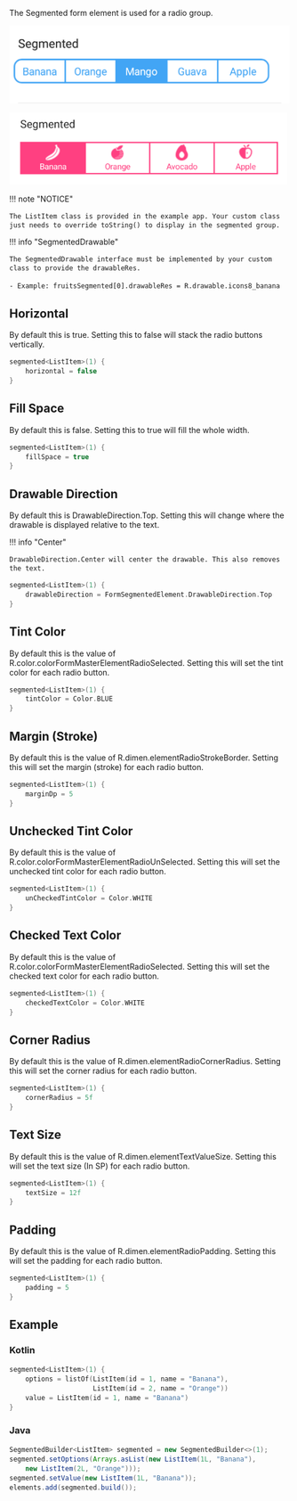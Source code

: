 The Segmented form element is used for a radio group.

![Example](/images/Segmented.PNG)

<img src="../../images/Segmented2.PNG" alt="Example" width="500px"/>

!!! note "NOTICE"

    The ListItem class is provided in the example app. Your custom class just needs to override toString() to display in the segmented group.

!!! info "SegmentedDrawable"

    The SegmentedDrawable interface must be implemented by your custom class to provide the drawableRes.
    
    - Example: fruitsSegmented[0].drawableRes = R.drawable.icons8_banana

## Horizontal
By default this is true.
Setting this to false will stack the radio buttons vertically.
```kotlin
segmented<ListItem>(1) {
    horizontal = false
}
```

## Fill Space
By default this is false.
Setting this to true will fill the whole width.
```kotlin
segmented<ListItem>(1) {
    fillSpace = true
}
```

## Drawable Direction
By default this is DrawableDirection.Top.
Setting this will change where the drawable is displayed relative to the text.

!!! info "Center"

    DrawableDirection.Center will center the drawable. This also removes the text.

```kotlin
segmented<ListItem>(1) {
    drawableDirection = FormSegmentedElement.DrawableDirection.Top
}
```

## Tint Color
By default this is the value of R.color.colorFormMasterElementRadioSelected.
Setting this will set the tint color for each radio button.
```kotlin
segmented<ListItem>(1) {
    tintColor = Color.BLUE
}
```

## Margin (Stroke)
By default this is the value of R.dimen.elementRadioStrokeBorder.
Setting this will set the margin (stroke) for each radio button.
```kotlin
segmented<ListItem>(1) {
    marginDp = 5
}
```

## Unchecked Tint Color
By default this is the value of R.color.colorFormMasterElementRadioUnSelected.
Setting this will set the unchecked tint color for each radio button.
```kotlin
segmented<ListItem>(1) {
    unCheckedTintColor = Color.WHITE
}
```

## Checked Text Color
By default this is the value of R.color.colorFormMasterElementRadioSelected.
Setting this will set the checked text color for each radio button.
```kotlin
segmented<ListItem>(1) {
    checkedTextColor = Color.WHITE
}
```

## Corner Radius
By default this is the value of R.dimen.elementRadioCornerRadius.
Setting this will set the corner radius for each radio button.
```kotlin
segmented<ListItem>(1) {
    cornerRadius = 5f
}
```

## Text Size
By default this is the value of R.dimen.elementTextValueSize.
Setting this will set the text size (In SP) for each radio button.
```kotlin
segmented<ListItem>(1) {
    textSize = 12f
}
```

## Padding
By default this is the value of R.dimen.elementRadioPadding.
Setting this will set the padding for each radio button.
```kotlin
segmented<ListItem>(1) {
    padding = 5
}
```

## Example

### Kotlin
```kotlin
segmented<ListItem>(1) {
    options = listOf(ListItem(id = 1, name = "Banana"), 
                     ListItem(id = 2, name = "Orange"))
    value = ListItem(id = 1, name = "Banana")
}
```

### Java
```java
SegmentedBuilder<ListItem> segmented = new SegmentedBuilder<>(1);
segmented.setOptions(Arrays.asList(new ListItem(1L, "Banana"),
    new ListItem(2L, "Orange")));
segmented.setValue(new ListItem(1L, "Banana"));
elements.add(segmented.build());
```